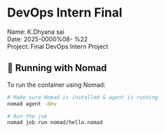 # DevOps Intern Final  
Name: K.Dhyana sai  
Date: 2025-0000%08-                   %22  
Project: Final DevOps Intern Project
## 🚀 Running with Nomad

To run the container using Nomad:

```bash
# Make sure Nomad is installed & agent is running
nomad agent -dev

# Run the job
nomad job run nomad/hello.nomad
